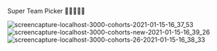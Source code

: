 Super Team Picker 🦙🦙🦙🦙🦙

![screencapture-localhost-3000-cohorts-2021-01-15-16_37_53](https://user-images.githubusercontent.com/55174696/118202536-0406dd80-b40f-11eb-942f-ddc1344191d8.png)
![screencapture-localhost-3000-cohorts-new-2021-01-15-16_39_26](https://user-images.githubusercontent.com/55174696/118202550-0d904580-b40f-11eb-86a3-fe3c6624bf6d.png)
![screencapture-localhost-3000-cohorts-26-2021-01-15-16_38_33](https://user-images.githubusercontent.com/55174696/118202574-154fea00-b40f-11eb-9ed0-e7da851dd078.png)
